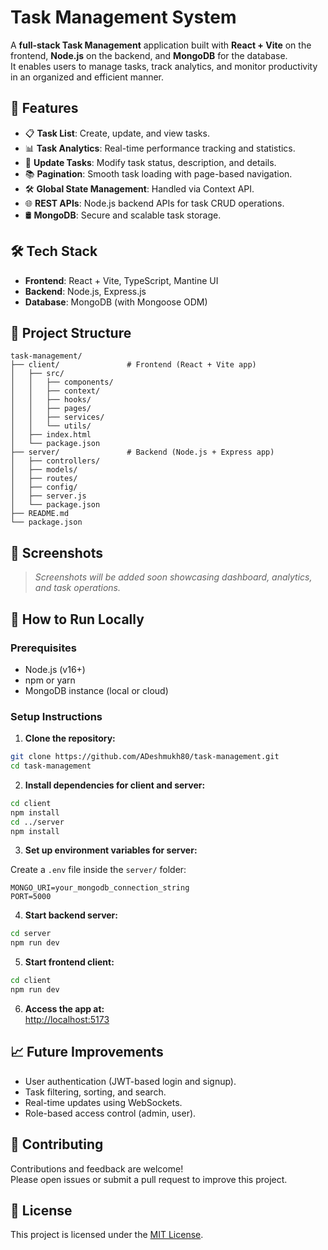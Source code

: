 # Task Management System

A **full-stack Task Management** application built with **React + Vite** on the frontend, **Node.js** on the backend, and **MongoDB** for the database.  
It enables users to manage tasks, track analytics, and monitor productivity in an organized and efficient manner.

## 🚀 Features

- 📋 **Task List**: Create, update, and view tasks.
- 📊 **Task Analytics**: Real-time performance tracking and statistics.
- 🔄 **Update Tasks**: Modify task status, description, and details.
- 📚 **Pagination**: Smooth task loading with page-based navigation.
- 🛠 **Global State Management**: Handled via Context API.
- 🌐 **REST APIs**: Node.js backend APIs for task CRUD operations.
- 🛢️ **MongoDB**: Secure and scalable task storage.

## 🛠 Tech Stack

- **Frontend**: React + Vite, TypeScript, Mantine UI
- **Backend**: Node.js, Express.js
- **Database**: MongoDB (with Mongoose ODM)

## 📂 Project Structure

```
task-management/
├── client/               # Frontend (React + Vite app)
│   ├── src/
│   │   ├── components/
│   │   ├── context/
│   │   ├── hooks/
│   │   ├── pages/
│   │   ├── services/
│   │   └── utils/
│   ├── index.html
│   └── package.json
├── server/               # Backend (Node.js + Express app)
│   ├── controllers/
│   ├── models/
│   ├── routes/
│   ├── config/
│   ├── server.js
│   └── package.json
├── README.md
└── package.json
```

## 📸 Screenshots

> _Screenshots will be added soon showcasing dashboard, analytics, and task operations._

## 🧩 How to Run Locally

### Prerequisites

- Node.js (v16+)
- npm or yarn
- MongoDB instance (local or cloud)

### Setup Instructions

1. **Clone the repository:**

```bash
git clone https://github.com/ADeshmukh80/task-management.git
cd task-management
```

2. **Install dependencies for client and server:**

```bash
cd client
npm install
cd ../server
npm install
```

3. **Set up environment variables for server:**

Create a `.env` file inside the `server/` folder:

```plaintext
MONGO_URI=your_mongodb_connection_string
PORT=5000
```

4. **Start backend server:**

```bash
cd server
npm run dev
```

5. **Start frontend client:**

```bash
cd client
npm run dev
```

6. **Access the app at:**  
[http://localhost:5173](http://localhost:5173)

## 📈 Future Improvements

- User authentication (JWT-based login and signup).
- Task filtering, sorting, and search.
- Real-time updates using WebSockets.
- Role-based access control (admin, user).

## 🤝 Contributing

Contributions and feedback are welcome!  
Please open issues or submit a pull request to improve this project.

## 📄 License

This project is licensed under the [MIT License](LICENSE).

